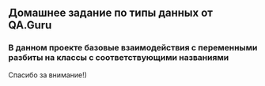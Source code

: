 ## Домашнее задание по типы данных от QA.Guru

### В данном проекте базовые взаимодействия с переменными разбиты на классы с соответствующими названиями

Спасибо за внимание!)